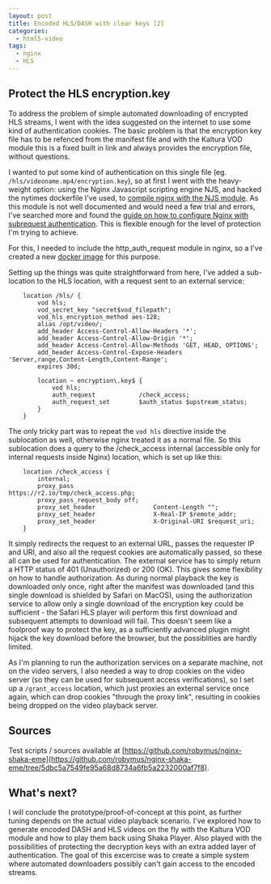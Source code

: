 ```yaml
---
layout: post
title: Encoded HLS/DASH with clear keys [2]
categories:
  - html5-video
tags:
  - nginx
  - HLS
---
```


## Protect the HLS encryption.key

To address the problem of simple automated downloading of encrypted HLS streams, I went with the idea suggested on the internet to use some kind of authentication cookies. The basic problem is that the encryption key file has to be refenced from the manifest file and with the Kaltura VOD module this is a fixed built in link and always provides the encryption file, without questions.

I wanted to put some kind of authentication on this single file (eg. `/hls/videoname.mp4/encryption.key`), so at first I went with the heavy-weight option: using the Nginx Javascript scripting engine NJS, and hacked the nytimes dockerfile I've used, to [compile nginx with the NJS module](https://hub.docker.com/repository/docker/robymus/nginx-vod-njs). As this module is not well documented and would need a few trial and errors, I've searched more and found the [guide on how to configure Nginx with subrequest authentication](https://docs.nginx.com/nginx/admin-guide/security-controls/configuring-subrequest-authentication/). This is flexible enough for the level of protection I'm trying to achieve.

For this, I needed to include the http_auth_request module in nginx, so a I've created a new [docker image](https://hub.docker.com/repository/docker/robymus/nginx-vod-auth) for this purpose.

Setting up the things was quite straightforward from here, I've added a sub-location to the HLS location, with a request sent to an external service:

```
	location /hls/ {
        vod hls;
        vod_secret_key "secret$vod_filepath";
        vod_hls_encryption_method aes-128;
        alias /opt/video/;
        add_header Access-Control-Allow-Headers '*';
        add_header Access-Control-Allow-Origin '*';
        add_header Access-Control-Allow-Methods 'GET, HEAD, OPTIONS';
        add_header Access-Control-Expose-Headers 'Server,range,Content-Length,Content-Range';
        expires 30d;

        location ~ encryption\.key$ {
            vod hls;
            auth_request            /check_access;
            auth_request_set        $auth_status $upstream_status;
        }
	}
```

The only tricky part was to repeat the `vod hls` directive inside the sublocation as well, otherwise nginx treated it as a normal file. So this sublocation does a query to the /check_access internal (accessible only for internal requests inside Nginx) location, which is set up like this:

```
    location /check_access {
        internal;
        proxy_pass                      https://r2.io/tmp/check_access.php;
        proxy_pass_request_body off;
        proxy_set_header                Content-Length "";
        proxy_set_header                X-Real-IP $remote_addr;
        proxy_set_header                X-Original-URI $request_uri;
    }

```

It simply redirects the request to an external URL, passes the requester IP and URI, and also all the request cookies are automatically passed, so these all can be used for authentication. The external service has to simply return a HTTP status of 401 (Unauthorized) or 200 (OK). This gives some flexibility on how to handle authorization. As during normal playback the key is downloaded only once, right after the manifest was downloaded (and this single download is shielded by Safari on MacOS), using the authorization service to allow only a single download of the encryption key could be sufficient - the Safari HLS player will perform this first download and subsequent attempts to download will fail. This doesn't seem like a foolproof way to protect the key, as a sufficiently advanced plugin might hijack the key download before the browser, but the possiblities are hardly limited.

As I'm planning to run the authorization services on a separate machine, not on the video servers, I also needed a way to drop cookies on the video server (so they can be used for subsequent access verifications), so I set up a `/grant_access` location, which just proxies an external service once again, which can drop cookies "through the proxy link", resulting in cookies being dropped on the video playback server.

## Sources

Test scripts / sources available at [https://github.com/robymus/nginx-shaka-eme](https://github.com/robymus/nginx-shaka-eme/tree/5dbc5a7549fe95a68d8734a6fb5a2232000af7f8).

## What's next?

I will conclude the prototype/proof-of-concept at this point, as further tuning depends on the actual video playback scenario. I've explored how to generate encoded DASH and HLS videos on the fly with the Kaltura VOD module and how to play them back using Shaka Player. Also played with the possibilities of protecting the decryption keys with an extra added layer of authentication. The goal of this excercise was to create a simple system where automated downloaders possibly can't gain access to the encoded streams.